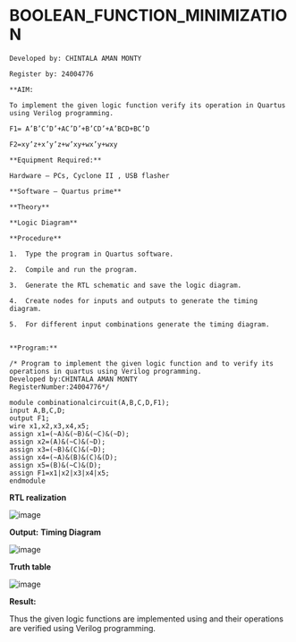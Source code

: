 
# BOOLEAN_FUNCTION_MINIMIZATION
```
Developed by: CHINTALA AMAN MONTY

Register by: 24004776

**AIM:

To implement the given logic function verify its operation in Quartus using Verilog programming.

F1= A’B’C’D’+AC’D’+B’CD’+A’BCD+BC’D 

F2=xy’z+x’y’z+w’xy+wx’y+wxy

**Equipment Required:**

Hardware – PCs, Cyclone II , USB flasher

**Software – Quartus prime**

**Theory**

**Logic Diagram**

**Procedure**

1.	Type the program in Quartus software.

2.	Compile and run the program.

3.	Generate the RTL schematic and save the logic diagram.

4.	Create nodes for inputs and outputs to generate the timing diagram.

5.	For different input combinations generate the timing diagram.


**Program:**

/* Program to implement the given logic function and to verify its operations in quartus using Verilog programming. 
Developed by:CHINTALA AMAN MONTY
RegisterNumber:24004776*/
```
    module combinationalcircuit(A,B,C,D,F1);
    input A,B,C,D;
    output F1;
    wire x1,x2,x3,x4,x5;
    assign x1=(~A)&(~B)&(~C)&(~D);
    assign x2=(A)&(~C)&(~D);
    assign x3=(~B)&(C)&(~D);
    assign x4=(~A)&(B)&(C)&(D);
    assign x5=(B)&(~C)&(D);
    assign F1=x1|x2|x3|x4|x5;
    endmodule


**RTL realization**

![image](https://github.com/Rajaraman77/BOOLEAN_FUNCTION_MINIMIZATION/assets/150319383/0a08f4f8-bfd5-4884-b9a4-8e675ab92d1b)

**Output:**
**Timing Diagram**

![image](https://github.com/Rajaraman77/BOOLEAN_FUNCTION_MINIMIZATION/assets/150319383/0e00894c-ff17-415f-9905-d385cf43a7ff)

**Truth table**

![image](https://github.com/Rajaraman77/BOOLEAN_FUNCTION_MINIMIZATION/assets/150319383/4b23474f-00b9-4516-8c9d-3f1caed43aa5)





**Result:**

Thus the given logic functions are implemented using and their operations are verified using Verilog programming.
